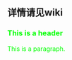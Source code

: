 ## 详情请见wiki
<div style="color:#00FF00">
  <h3>This is a header</h3>
  <p>This is a paragraph.</p>
</div>
